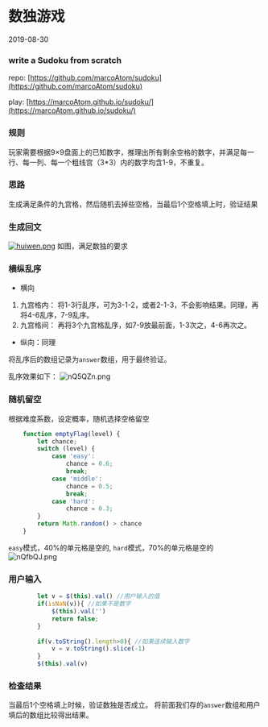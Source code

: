 # 数独游戏
2019-08-30

### write a Sudoku from scratch

repo: [https://github.com/marcoAtom/sudoku](https://github.com/marcoAtom/sudoku)

play: [https://marcoAtom.github.io/sudoku/](https://marcoAtom.github.io/sudoku/)

### 规则
玩家需要根据9×9盘面上的已知数字，推理出所有剩余空格的数字，并满足每一行、每一列、每一个粗线宫（3*3）内的数字均含1-9，不重复。
### 思路
生成满足条件的九宫格，然后随机去掉些空格，当最后1个空格填上时，验证结果
### 生成回文
[![huiwen.png](https://s2.ax1x.com/2019/09/07/nQWLUf.png)](https://imgchr.com/i/nQWLUf)
如图，满足数独的要求
### 横纵乱序
- 横向
1. 九宫格内：
将1-3行乱序，可为3-1-2，或者2-1-3，不会影响结果。同理，再将4-6乱序，7-9乱序。
2. 九宫格间：
再将3个九宫格乱序，如7-9放最前面，1-3次之，4-6再次之。
- 纵向：同理

将乱序后的数组记录为`answer`数组，用于最终验证。

乱序效果如下：
![nQ5QZn.png](https://s2.ax1x.com/2019/09/07/nQ5QZn.png)
### 随机留空
根据难度系数，设定概率，随机选择空格留空
```javascript
    function emptyFlag(level) {
        let chance;
        switch (level) {
            case 'easy':
                chance = 0.6;
                break;
            case 'middle':
                chance = 0.5;
                break;
            case 'hard':
                chance = 0.3;
        }
        return Math.random() > chance
    }
```
`easy`模式，40%的单元格是空的, `hard`模式，70%的单元格是空的
![nQfbQJ.png](https://s2.ax1x.com/2019/09/07/nQfbQJ.png)
### 用户输入
```javascript
        let v = $(this).val() //用户输入的值
        if(isNaN(v)){ //如果不是数字
            $(this).val('')
            return false;
        }
        
        if(v.toString().length>0){ //如果连续输入数字
            v = v.toString().slice(-1)
        }
        $(this).val(v)
```
### 检查结果
当最后1个空格填上时候，验证数独是否成立。
将前面我们存的`answer`数组和用户填后的数组比较得出结果。